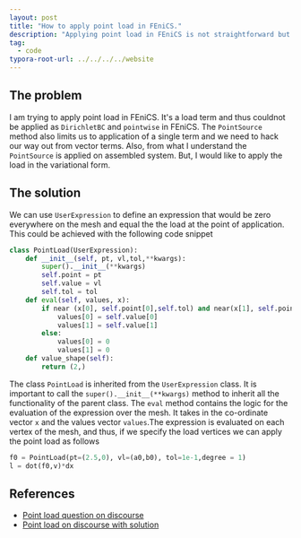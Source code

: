 ```yaml
---
layout: post
title: "How to apply point load in FEniCS."
description: "Applying point load in FEniCS is not straightforward but doable."
tag: 
  - code
typora-root-url: ../../../../website
---
```


## The problem

I am trying to apply point load in FEniCS. It's a load term and thus couldnot be applied as `DirichletBC` and `pointwise` in FEniCS. The `PointSource` method also limits us to application of a single term and we need to hack our way out from vector terms. Also, from what I understand the `PointSource` is applied on assembled system. But, I would like to apply the load in the variational form.

## The solution

We can use `UserExpression` to define an expression that would be zero everywhere on the mesh and equal the the load at the point of application. This could be achieved with the following code snippet

```python
class PointLoad(UserExpression):
    def __init__(self, pt, vl,tol,**kwargs):
        super().__init__(**kwargs)
        self.point = pt
        self.value = vl
        self.tol = tol
    def eval(self, values, x):
        if near (x[0], self.point[0],self.tol) and near(x[1], self.point[1],self.tol):
            values[0] = self.value[0]
            values[1] = self.value[1]
        else:
            values[0] = 0
            values[1] = 0
    def value_shape(self):
        return (2,)
```

The class `PointLoad` is inherited from the `UserExpression` class. It is important to call the `super().__init__(**kwargs)` method to inherit all the functionality of the parent class. The `eval` method contains the logic for the evaluation of the expression over the mesh. It takes in the co-ordinate vector `x` and the values vector `values`.The expression is evaluated on each vertex of the mesh, and thus, if we specify the load vertices we can apply the point load as follows

```py
f0 = PointLoad(pt=(2.5,0), vl=(a0,b0), tol=1e-1,degree = 1)
l = dot(f0,v)*dx
```

## References

- [Point load question on discourse](https://fenicsproject.discourse.group/t/point-load-and-body-force/2556/7)
- [Point load on discourse with solution](https://fenicsproject.discourse.group/t/how-to-address-point-boundary-condition/3286/2)

